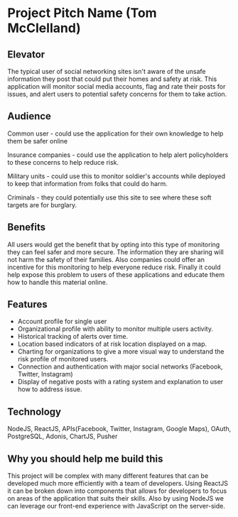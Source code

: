 # Project Pitch Name (Tom McClelland)

## Elevator

The typical user of social networking sites isn't aware of the unsafe information they post that could put their homes and safety at risk.  This application will monitor social media accounts, flag and rate their posts for issues, and alert users to potential safety concerns for them to take action.  

## Audience

Common user - could use the application for their own knowledge to help them be safer online

Insurance companies - could use the application to help alert policyholders to these concerns to help reduce risk.

Military units - could use this to monitor soldier's accounts while deployed to keep that information from folks that could do harm.

Criminals - they could potentially use this site to see where these soft targets are for burglary.

## Benefits

All users would get the benefit that by opting into this type of monitoring they can feel safer and more secure.  The information they are sharing will not harm the safety of their families.  Also companies could offer an incentive for this monitoring to help everyone reduce risk.  Finally it could help expose this problem to users of these applications and educate them how to handle this material online.  

## Features
* Account profile for single user
* Organizational profile with ability to monitor multiple users activity.
* Historical tracking of alerts over time.
* Location based indicators of at risk location displayed on a map.
* Charting for organizations to give a more visual way to understand the risk profile of monitored users.
* Connection and authentication with major social networks (Facebook, Twitter, Instagram)
* Display of negative posts with a rating system and explanation to user how to address issue.


## Technology

NodeJS, ReactJS, APIs(Facebook, Twitter, Instagram, Google Maps), OAuth, PostgreSQL, Adonis, ChartJS, Pusher

## Why you should help me build this

This project will be complex with many different features that can be developed much more efficiently with a team of developers.  Using ReactJS it can be broken down into components that allows for developers to focus on areas of the application that suits their skills.  Also by using NodeJS we can leverage our front-end experience with JavaScript on the server-side.
